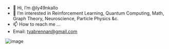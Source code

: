 - 👋 Hi, I’m @ly49nkallo
- 👀 I’m interested in Reinforcement Learning, Quantum Computing, Math, Graph Theory, Neuroscience, Particle Physics &c. 
- 📫 How to reach me ...
- Email: tyabrennan@gmail.com

![image](https://www.cond-mat.de/teaching/DFT/harmon.gif)

<!---
ly49nkallo/ly49nkallo is a ✨ special ✨ repository because its `README.md` (this file) appears on your GitHub profile.
You can click the Preview link to take a look at your changes.
--->
